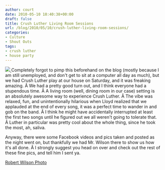 ```yaml
---
author: court
date: 2010-05-10 18:40:38+00:00
draft: false
title: Crush Luther Living Room Sessions
url: /blog/2010/05/10/crush-luther-living-room-sessions/
categories:
- Culture
- Shout Outs
tags:
- crush luther
- house party
---
```


[![](http://www.vallentyne.com/blog/wp-content/uploads/2010/05/CrushLuther1_SM.jpg)
](http://www.vallentyne.com/blog/wp-content/uploads/2010/05/CrushLuther1_SM.jpg)Completely forgot to pimp this beforehand on the blog (mostly because I am still unemployed, and don't get to sit at a computer all day as much), but we had Crush Luther play at our house on Saturday, and it was freaking amazing. Â We had a pretty good turn out, and I think everyone had a stupendous time. Â A living room (well, dining room in our case) setting is an absolutely awesome way to experience Crush Luther. Â The vibe was relaxed, fun, and unintentionally hilarious when Lloyd realized that we applauded at the end of every song, it was a perfect time to wander in and gob on the band. Â I think he might have accidentally interrupted at least the first two songs until he figured out we all weren't going to tolerate that. Â Luther in particular was pretty cool about the whole thing, since he took the most, ah, saliva.

Anyway, there were some Facebook videos and pics taken and posted as the night went on, but thankfully we had Mr. Wilson there to show us how it's all done. Â I strongly suggest you head on over and check out the rest of these fine pics, and tell him I sent ya.

[Robert Wilson Photo](http://robertwilsonphoto.com/blog/?p=157)
